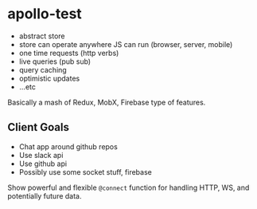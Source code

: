 # apollo-test

- abstract store
- store can operate anywhere JS can run (browser, server, mobile)
- one time requests (http verbs)
- live queries (pub sub)
- query caching
- optimistic updates
- ...etc

Basically a mash of Redux, MobX, Firebase type of features.

## Client Goals

- Chat app around github repos
- Use slack api
- Use github api
- Possibly use some socket stuff, firebase

Show powerful and flexible `@connect` function for handling HTTP, WS, and potentially future data.
